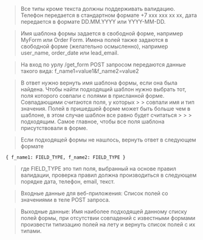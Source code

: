 > Все типы кроме текста должны поддерживать валидацию. Телефон передается в стандартном формате +7 xxx xxx xx xx, дата передается в формате DD.MM.YYYY или YYYY-MM-DD.

> Имя шаблона формы задается в свободной форме, например MyForm или Order Form.
> Имена полей также задаются в свободной форме (желательно осмысленно), например user_name, order_date или lead_email.

> На вход по урлу /get_form POST запросом передаются данные такого вида:
> f_name1=value1&f_name2=value2

> В ответ нужно вернуть имя шаблона формы, если она была найдена.
> Чтобы найти подходящий шаблон нужно выбрать тот, поля которого совпали с полями в присланной форме. Совпадающими считаются поля, у которых > > совпали имя и тип значения. Полей в пришедшей форме может быть больше чем в шаблоне, в этом случае шаблон все равно будет считаться > > > подходящим. Самое главное, чтобы все поля шаблона присутствовали в форме.

> Если подходящей формы не нашлось, вернуть ответ в следующем формате

`{
    f_name1: FIELD_TYPE,
    f_name2: FIELD_TYPE
}`

> где FIELD_TYPE это тип поля, выбранный на основе правил валидации, проверка правил должна производиться в следующем порядке дата, телефон, email, текст.

> Входные данные для веб-приложения:
> Список полей со значениями в теле POST запроса.

> Выходные данные:
> Имя наиболее подходящей данному списку полей формы, при отсутствии совпадений с известными формами произвести типизацию полей на лету и вернуть список полей с их типами.
